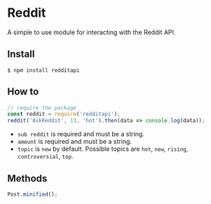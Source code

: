 # Reddit
A simple to use module for interacting with the Reddit API.

## Install
```
$ npm install redditapi
```
## How to
```js
// require the package
const reddit = require('redditapi');
reddit('AskReddit', 13, 'hot').then(data => console.log(data));
```
- `sub reddit` is required and must be a string.
- `amount` is required and must be a string.
- `topic` is `new` by default. Possible topics are `hot`, `new`, `rising`, `controversial`, `top`.

## Methods
```js
Post.minified();
```
